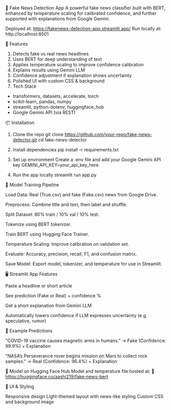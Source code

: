 📰 Fake News Detection App
A powerful fake news classifier built with BERT, enhanced by temperature scaling for calibrated confidence, and further supported with explanations from Google Gemini.

Deployed at: https://fakenews-detection-app.streamlit.app/
Run locally at: http://localhost:8501

🚀 Features
1. Detects fake vs real news headlines
2. Uses BERT for deep understanding of text
3. Applies temperature scaling to improve confidence calibration
4. Explains results using Gemini LLM 
5. Confidence adjustment if explanation shows uncertainty
6. Polished UI with custom CSS & background
7. Tech Stack
- transformers, datasets, accelerate, torch
- scikit-learn, pandas, numpy
- streamlit, python-dotenv, huggingface_hub
- Google Gemini API (via REST)

📦 Installation

1. Clone the repo
git clone https://github.com/your-repo/fake-news-detector.git
cd fake-news-detector

2. Install dependencies
pip install -r requirements.txt

3. Set up environment
Create a .env file and add your Google Gemini API key
GEMINI_API_KEY=your_api_key_here

4. Run the app locally
streamlit run app.py


🧪 Model Training Pipeline

Load Data: Real (True.csv) and fake (Fake.csv) news from Google Drive.

Preprocess: Combine title and text, then label and shuffle.

Split Dataset: 80% train / 10% val / 10% test.

Tokenize using BERT tokenizer.

Train BERT using Hugging Face Trainer.

Temperature Scaling: Improve calibration on validation set.

Evaluate: Accuracy, precision, recall, F1, and confusion matrix.

Save Model: Export model, tokenizer, and temperature for use in Streamlit.

🖥️ Streamlit App Features

Paste a headline or short article

See prediction (Fake or Real) + confidence %

Get a short explanation from Gemini LLM

Automatically lowers confidence if LLM expresses uncertainty (e.g. speculative, rumor)

🤖 Example Predictions

"COVID-19 vaccine causes magnetic arms in humans."
→ Fake (Confidence: 99.9%) + Explanation

"NASA’s Perseverance rover begins mission on Mars to collect rock samples."
→ Real (Confidence: 96.4%) + Explanation

📁 Model on Hugging Face Hub
Model and temperature file hosted at:
🔗 https://huggingface.co/aashi219/fake-news-bert

🎨 UI & Styling

Responsive design
Light-themed layout with news-like styling
Custom CSS and background image
